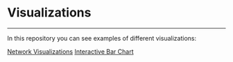# Visualizations
____

In this repository you can see examples of different visualizations:

[Network Visualizations](https://github.com/anastasiia-belova/Visualizations/tree/main/Network%20Visualization)
[Interactive Bar Chart](https://github.com/anastasiia-belova/Visualizations/tree/main/Interactive%20chart)

